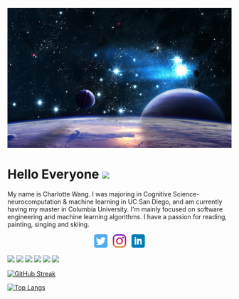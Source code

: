 <!--
**Charlwang922/Charlwang922** is a ✨ _special_ ✨ repository because its `README.md` (this file) appears on your GitHub profile.

Here are some ideas to get you started:

- 🔭 I’m currently working on ...
- 🌱 I’m currently learning ...
- 👯 I’m looking to collaborate on ...
- 🤔 I’m looking for help with ...
- 💬 Ask me about ...
- 📫 How to reach me: ...
- 😄 Pronouns: ...
- ⚡ Fun fact: ...
-->

![Header](https://github.com/Charlwang922/Charlwang922/blob/41f231d6baa945f4c7b3281dfee04db145c196bc/Sky-Universe-Stars-1680-x-1050.jpg)

# Hello Everyone <img src="https://raw.githubusercontent.com/MartinHeinz/MartinHeinz/master/wave.gif" width="30px">

My name is Charlotte Wang. I was majoring in Cognitive Science-neurocomputation & machine learning in UC San Diego, and am currently having my master in Columbia University. I'm mainly focused on software engineering and machine learning algorithms. I have a passion for reading, painting, singing and skiing. 

<p align='center'>
<a href="https://twitter.com/wang_danrui"><img height="30" src="https://github.com/Charlwang922/Charlwang922/blob/main/icon/twitter.png?raw=true"></a>&nbsp;&nbsp;
<a href="https://www.instagram.com/charlotteyn_/"><img height="30" src="https://github.com/Charlwang922/Charlwang922/blob/main/icon/instagram.jpg?raw=true"></a>&nbsp;&nbsp;
<a href="https://www.linkedin.com/in/danrui-wang-121b9a251/"><img height="30" src="https://github.com/Charlwang922/Charlwang922/blob/main/icon/linkedin.png?raw=true"></a>
</p>


![](https://img.shields.io/badge/Python-informational?style=flat&logoWidth=100&logo=<LOGO_NAME>&color=7f5bdb)
![](https://img.shields.io/badge/Java-informational?style=flat&logo=<LOGO_NAME>&color=7f5bdb)
![](https://img.shields.io/badge/C-informational?style=flat&logo=<LOGO_NAME>&color=7f5bdb)
![](https://img.shields.io/badge/C++-informational?style=flat&logo=<LOGO_NAME>&color=7f5bdb)
![](https://img.shields.io/badge/R-informational?style=flat&logo=<LOGO_NAME>&color=7f5bdb)
![](https://img.shields.io/badge/Matlab-informational?style=flat&logo=<LOGO_NAME>&color=7f5bdb)


[![GitHub Streak](http://github-readme-streak-stats.herokuapp.com?user=Charlwang922&theme=tokyonight_duo&hide_border=true)](https://git.io/streak-stats)

[![Top Langs](https://github-readme-stats.vercel.app/api/top-langs/?username=Charlwang922&layout=compact&theme=tokyonight_duo&hide_border=true)](https://github.com/anuraghazra/github-readme-stats)


